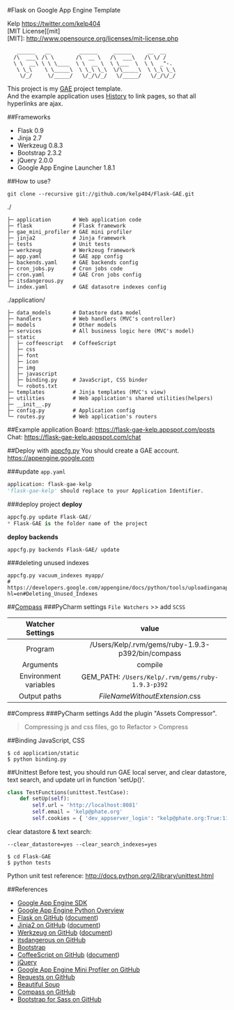 #Flask on Google App Engine Template

Kelp https://twitter.com/kelp404  
[MIT License][mit]  
[MIT]: http://www.opensource.org/licenses/mit-license.php

```
   ______   __         ______     ______     __  __
  /\  ___\ /\ \       /\  __ \   /\  ___\   /\ \/ /
  \ \  __\ \ \ \____  \ \  __ \  \ \___  \  \ \  _"-.
   \ \_\    \ \_____\  \ \_\ \_\  \/\_____\  \ \_\ \_\
    \/_/     \/_____/   \/_/\/_/   \/_____/   \/_/\/_/
```

This project is my <a href="https://developers.google.com/appengine/" target="_blank">GAE</a> project template.  
And the example application uses <a href="http://www.whatwg.org/specs/web-apps/current-work/#history-0" target="_blank">History</a> to link pages, so that all hyperlinks are ajax.  




##Frameworks
+ Flask 0.9
+ Jinja 2.7
+ Werkzeug 0.8.3
+ Bootstrap 2.3.2
+ jQuery 2.0.0
+ Google App Engine Launcher 1.8.1




##How to use?
```
git clone --recursive git://github.com/kelp404/Flask-GAE.git
```

./
```
├─ application       # Web application code
├─ flask             # Flask framework
├─ gae_mini_profiler # GAE mini profiler
├─ jinja2            # Jinja framework
├─ tests             # Unit tests
├─ werkzeug          # Werkzeug framework
├─ app.yaml          # GAE app config
├─ backends.yaml     # GAE backends config
├─ cron_jobs.py      # Cron jobs code
├─ cron.yaml         # GAE Cron jobs config
├─ itsdangerous.py
└─ index.yaml        # GAE datasotre indexes config
```

./application/
```
├─ data_models       # Datastore data model
├─ handlers          # Web handlers (MVC's controller)
├─ models            # Other models
├─ services          # All business logic here (MVC's model)
├─ static
│  ├─ coffeescript   # CoffeeScript
│  ├─ css
│  ├─ font
│  ├─ icon
│  ├─ img
│  ├─ javascript
│  ├─ binding.py     # JavaScript, CSS binder
│  └─ robots.txt
├─ templates         # Jinja templates (MVC's view)
├─ utilities         # Web application's shared utilities(helpers)
├─ __init__.py
├─ config.py         # Application config
└─ routes.py         # Web application's routers
```




##Example application
Board: https://flask-gae-kelp.appspot.com/posts  
Chat: https://flask-gae-kelp.appspot.com/chat  




##Deploy with <a href="https://developers.google.com/appengine/downloads#Google_App_Engine_SDK_for_Python" target="_blank">appcfg.py</a>
You should create a GAE account.  
https://appengine.google.com  
  
###update `app.yaml`
```Python
application: flask-gae-kelp
'flask-gae-kelp' should replace to your Application Identifier.
```

###deploy project
**deploy**
```Python
appcfg.py update Flask-GAE/
* Flask-GAE is the folder name of the project
```
**deploy backends**
```
appcfg.py backends Flask-GAE/ update
```

###deleting unused indexes
```
appcfg.py vacuum_indexes myapp/
# https://developers.google.com/appengine/docs/python/tools/uploadinganapp?hl=en#Deleting_Unused_Indexes
```




##<a href="https://github.com/chriseppstein/compass" target="_blank">Compass</a>
###PyCharm settings
`File Watchers` >> add `SCSS`

  Watcher Settings  |  value 
:---------:|:---------:
Program | /Users/Kelp/.rvm/gems/ruby-1.9.3-p392/bin/compass
Arguments | compile
Environment variables | GEM_PATH: `/Users/Kelp/.rvm/gems/ruby-1.9.3-p392`
Output paths | $FileNameWithoutExtension$.css




##Compress
###PyCharm settings
Add the plugin "Assets Compressor".
> Compressing js and css files, go to Refactor > Compress




##Binding JavaScript, CSS
```
$ cd application/static
$ python binding.py
```




##Unittest
Before test, you should run GAE local server, and clear datastore, text search, and update url in function 'setUp()'.
```Python
class TestFunctions(unittest.TestCase):
    def setUp(self):
        self.url = 'http://localhost:8081'
        self.email = 'kelp@phate.org'
        self.cookies = { 'dev_appserver_login': "kelp@phate.org:True:111325016121394242422" }
```
clear datastore & text search:
```
--clear_datastore=yes --clear_search_indexes=yes
```
```
$ cd Flask-GAE
$ python tests
```
Python unit test reference: <a href="http://docs.python.org/2/library/unittest.html" target="_blank">http://docs.python.org/2/library/unittest.html</a>



##References
+ <a href="https://developers.google.com/appengine/downloads" target="_blank">Google App Engine SDK</a>
+ <a href="https://developers.google.com/appengine/docs/python/overview" target="_blank">Google App Engine Python Overview</a>
+ <a href="https://github.com/mitsuhiko/flask" target="_blank">Flask on GitHub</a>
(<a href="http://flask.pocoo.org/" target="_blank">document</a>)
+ <a href="https://github.com/mitsuhiko/jinja2" target="_blank">Jinja2 on GitHub</a>
(<a href="http://jinja.pocoo.org/" target="_blank">document</a>)
+ <a href="https://github.com/mitsuhiko/werkzeug" target="_blank">Werkzeug on GitHub</a>
(<a href="http://werkzeug.pocoo.org/" target="_blank">document</a>)
+ <a href="https://github.com/mitsuhiko/itsdangerous" target="_blank">itsdangerous on GitHub</a>
+ <a href="http://twitter.github.com/bootstrap/" target="_blank">Bootstrap</a>
+ <a href="https://github.com/jashkenas/coffee-script" target="_blank">CoffeeScript on GitHub</a>
(<a href="http://coffeescript.org/" target="_blank">document</a>)
+ <a href="http://jquery.com/" target="_blank">jQuery</a>
+ <a href="https://github.com/kamens/gae_mini_profiler" target="_blank">Google App Engine Mini Profiler on GitHub</a>
+ <a href="https://github.com/kennethreitz/requests" target="_blank">Requests on GitHub</a>
+ <a href="http://www.crummy.com/software/BeautifulSoup/bs4/doc/" target="_blank">Beautiful Soup</a>
+ <a href="https://github.com/chriseppstein/compass" target="_blank">Compass on GitHub</a>
+ <a href="https://github.com/thomas-mcdonald/bootstrap-sass" target="_blank">Bootstrap for Sass on GitHub</a>
